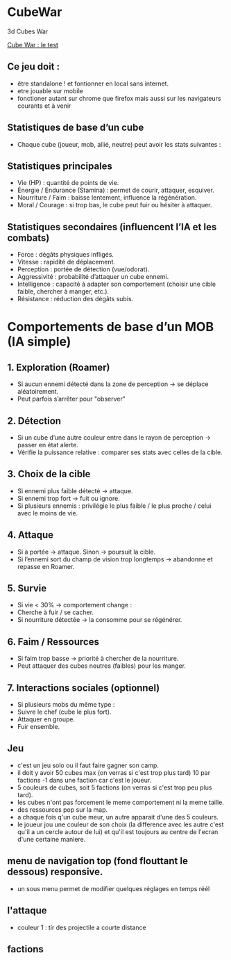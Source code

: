 # CubeWar

3d Cubes War

[Cube War : le test](https://patobeur.github.io/CubeWar/)

## Ce jeu doit :

-  être standalone ! et fontionner en local sans internet.
-  etre jouable sur mobile
-  fonctioner autant sur chrome que firefox mais aussi sur les navigateurs courants et à venir

## Statistiques de base d’un cube

-  Chaque cube (joueur, mob, allié, neutre) peut avoir les stats suivantes :

## Statistiques principales

-  Vie (HP) : quantité de points de vie.
-  Énergie / Endurance (Stamina) : permet de courir, attaquer, esquiver.
-  Nourriture / Faim : baisse lentement, influence la régénération.
-  Moral / Courage : si trop bas, le cube peut fuir ou hésiter à attaquer.

## Statistiques secondaires (influencent l’IA et les combats)

-  Force : dégâts physiques infligés.
-  Vitesse : rapidité de déplacement.
-  Perception : portée de détection (vue/odorat).
-  Aggressivité : probabilité d’attaquer un cube ennemi.
-  Intelligence : capacité à adapter son comportement (choisir une cible faible, chercher à manger, etc.).
-  Résistance : réduction des dégâts subis.

# Comportements de base d’un MOB (IA simple)

## 1. Exploration (Roamer)

-  Si aucun ennemi détecté dans la zone de perception → se déplace aléatoirement.
-  Peut parfois s’arrêter pour "observer"

## 2. Détection

-  Si un cube d’une autre couleur entre dans le rayon de perception → passer en état alerte.
-  Vérifie la puissance relative : comparer ses stats avec celles de la cible.

## 3. Choix de la cible

-  Si ennemi plus faible détecté → attaque.
-  Si ennemi trop fort → fuit ou ignore.
-  Si plusieurs ennemis : privilégie le plus faible / le plus proche / celui avec le moins de vie.

## 4. Attaque

-  Si à portée → attaque.
   Sinon → poursuit la cible.
-  Si l’ennemi sort du champ de vision trop longtemps → abandonne et repasse en Roamer.

## 5. Survie

-  Si vie < 30% → comportement change :
-  Cherche à fuir / se cacher.
-  Si nourriture détectée → la consomme pour se régénérer.

## 6. Faim / Ressources

-  Si faim trop basse → priorité à chercher de la nourriture.
-  Peut attaquer des cubes neutres (faibles) pour les manger.

## 7. Interactions sociales (optionnel)

-  Si plusieurs mobs du même type :
-  Suivre le chef (cube le plus fort).
-  Attaquer en groupe.
-  Fuir ensemble.

## Jeu

-  c'est un jeu solo ou il faut faire gagner son camp.
-  il doit y avoir 50 cubes max (on verras si c'est trop plus tard) 10 par factions -1 dans une faction car c'est le joueur.
-  5 couleurs de cubes, soit 5 factions (on verras si c'est trop peu plus tard).
-  les cubes n'ont pas forcement le meme comportement ni la meme taille.
-  des ressources pop sur la map.
-  a chaque fois q'un cube meur, un autre apparait d'une des 5 couleurs.
-  le joueur jou une couleur de son choix (la difference avec les autre c'est qu'il a un cercle autour de lui) et qu'il est toujours au centre de l'ecran d'une certaine maniere.

## menu de navigation top (fond flouttant le dessous) responsive.

-  un sous menu permet de modifier quelques réglages en temps réél

## l'attaque

-  couleur 1 : tir des projectile a courte distance

## factions
